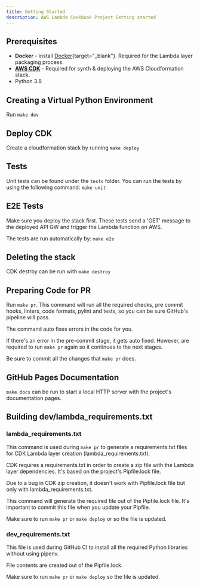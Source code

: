 ```yaml
---
title: Getting Started
description: AWS Lambda Cookbook Project Getting started
---
```

## Prerequisites
* **Docker** - install [Docker](https://www.docker.com/){target="_blank"}. Required for the Lambda layer packaging process.
* **[AWS CDK](cdk.md)** - Required for synth & deploying the AWS Cloudformation stack.
* Python 3.8


## Creating a Virtual Python Environment
Run ``make dev``

## Deploy CDK
Create a cloudformation stack by running ``make deploy``


## Tests
Unit tests can be found under the ``tests`` folder.
You can run the tests by using the following command: ``make unit``

## E2E Tests
Make sure you deploy the stack first.
These tests send a 'GET' message to the deployed API GW and trigger the Lambda function on AWS.

The tests are run automatically by: ``make e2e``


## Deleting the stack
CDK destroy can be run with ``make destroy``

## Preparing Code for PR
Run ``make pr``. This command will run all the required checks, pre commit hooks, linters, code formats, pylint and tests, so you can be sure GitHub's pipeline will pass.

The command auto fixes errors in the code for you.

If there's an error in the pre-commit stage, it gets auto fixed. However, are required to run ``make pr`` again so it continues to the next stages.

Be sure to commit all the changes that ``make pr`` does.

## GitHub Pages Documentation
``make docs`` can be run to start a local HTTP server with the project's documentation pages.

## Building dev/lambda_requirements.txt
### lambda_requirements.txt
This command is used during ``make pr`` to generate a requirements.txt files for CDK Lambda layer creation (lambda_requirements.txt).

CDK requires a requirements.txt in order to create a zip file with the Lambda layer dependencies. It's based on the project's Pipfile.lock file.

Due to a bug in CDK zip creation, it doesn't work with Pipfile.lock file but only with lambda_requirements.txt.

This command will generate the required file out of the Pipfile.lock file. It's important to commit this file when you update your Pipfile.

Make sure to run  ``make pr`` or ``make deploy`` or so the file is updated.

### dev_requirements.txt
This file is used during GitHub CI to install all the required Python libraries without using pipenv.

File contents are created out of the Pipfile.lock.

Make sure to run  ``make pr`` or ``make deploy`` so the file is updated.
